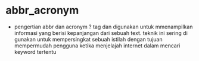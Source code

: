 # abbr_acronym

- pengertian abbr dan acronym ?
tag <abbr> dan <acronym> digunakan untuk mmenampilkan informasi yang berisi kepanjangan dari sebuah text. teknik ini
sering di gunakan untuk mempersingkat sebuah istilah dengan tujuan mempermudah pengguna ketika menjelajah internet dalam mencari
keyword tertentu
